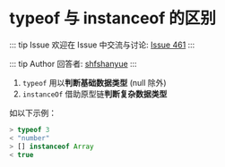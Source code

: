 # typeof 与 instanceof 的区别



::: tip Issue 
 欢迎在 Issue 中交流与讨论: [Issue 461](https://github.com/shfshanyue/Daily-Question/issues/461) 
:::

::: tip Author 
回答者: [shfshanyue](https://github.com/shfshanyue) 
:::

1. `typeof` 用以**判断基础数据类型** (null 除外)
2. `instanceOf` 借助原型链**判断复杂数据类型**

如以下示例：

``` js
> typeof 3
< "number"
> [] instanceof Array
< true
```